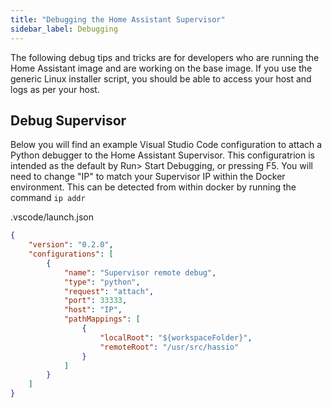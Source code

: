 ```yaml
---
title: "Debugging the Home Assistant Supervisor"
sidebar_label: Debugging
---
```


The following debug tips and tricks are for developers who are running the Home Assistant image and are working on the base image. If you use the generic Linux installer script, you should be able to access your host and logs as per your host.

## Debug Supervisor

Below you will find an example Visual Studio Code configuration to attach a Python debugger to the Home Assistant Supervisor.  This configuratrion is intended as the default by Run> Start Debugging, or pressing F5.  You will need to change "IP" to match your Supervisor IP within the Docker environment.  This can be detected from within docker by running the command `ip addr`

.vscode/launch.json
```json
{
    "version": "0.2.0",
    "configurations": [
        {
            "name": "Supervisor remote debug",
            "type": "python",
            "request": "attach",
            "port": 33333,
            "host": "IP",
            "pathMappings": [
                {
                    "localRoot": "${workspaceFolder}",
                    "remoteRoot": "/usr/src/hassio"
                }
            ]
        }
    ]
}
```
